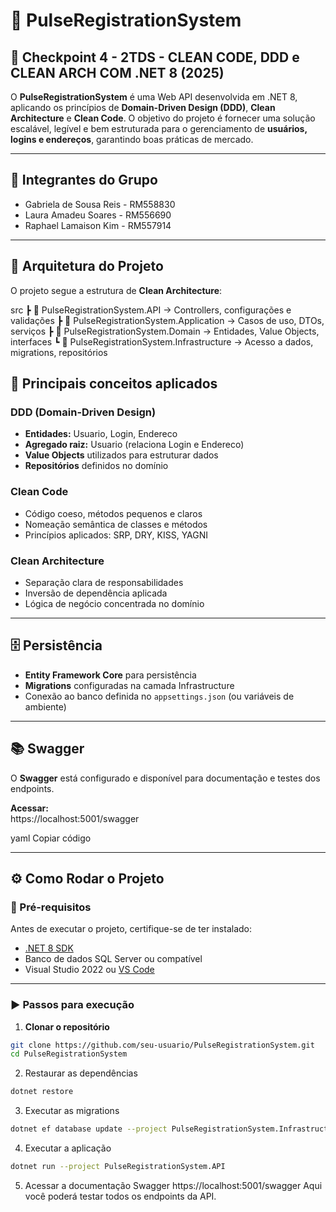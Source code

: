 # 🚀 PulseRegistrationSystem

## 📌 Checkpoint 4 - 2TDS - CLEAN CODE, DDD e CLEAN ARCH COM .NET 8 (2025)

O **PulseRegistrationSystem** é uma Web API desenvolvida em .NET 8, aplicando os princípios de **Domain-Driven Design (DDD)**, **Clean Architecture** e **Clean Code**. O objetivo do projeto é fornecer uma solução escalável, legível e bem estruturada para o gerenciamento de **usuários, logins e endereços**, garantindo boas práticas de mercado.

---

## 👥 Integrantes do Grupo

- Gabriela de Sousa Reis - RM558830  
- Laura Amadeu Soares - RM556690  
- Raphael Lamaison Kim - RM557914  

---

## 📐 Arquitetura do Projeto

O projeto segue a estrutura de **Clean Architecture**:

src
┣ 📂 PulseRegistrationSystem.API -> Controllers, configurações e validações
┣ 📂 PulseRegistrationSystem.Application -> Casos de uso, DTOs, serviços
┣ 📂 PulseRegistrationSystem.Domain -> Entidades, Value Objects, interfaces
┗ 📂 PulseRegistrationSystem.Infrastructure -> Acesso a dados, migrations, repositórios


## 🔑 Principais conceitos aplicados

### DDD (Domain-Driven Design)
- **Entidades:** Usuario, Login, Endereco  
- **Agregado raiz:** Usuario (relaciona Login e Endereco)  
- **Value Objects** utilizados para estruturar dados  
- **Repositórios** definidos no domínio  

### Clean Code
- Código coeso, métodos pequenos e claros  
- Nomeação semântica de classes e métodos  
- Princípios aplicados: SRP, DRY, KISS, YAGNI  

### Clean Architecture
- Separação clara de responsabilidades  
- Inversão de dependência aplicada  
- Lógica de negócio concentrada no domínio  

---

## 🗄️ Persistência
- **Entity Framework Core** para persistência  
- **Migrations** configuradas na camada Infrastructure  
- Conexão ao banco definida no `appsettings.json` (ou variáveis de ambiente)  

---

## 📚 Swagger
O **Swagger** está configurado e disponível para documentação e testes dos endpoints.  

**Acessar:**  
https://localhost:5001/swagger

yaml
Copiar código

---

## ⚙️ Como Rodar o Projeto

### 🔧 Pré-requisitos
Antes de executar o projeto, certifique-se de ter instalado:
- [.NET 8 SDK](https://dotnet.microsoft.com/en-us/download/dotnet/8.0)  
- Banco de dados SQL Server ou compatível  
- Visual Studio 2022 ou [VS Code](https://code.visualstudio.com/)  

---

### ▶️ Passos para execução

1. **Clonar o repositório**
```bash
git clone https://github.com/seu-usuario/PulseRegistrationSystem.git
cd PulseRegistrationSystem
```

2. Restaurar as dependências
```bash
dotnet restore
```

3. Executar as migrations
```bash
dotnet ef database update --project PulseRegistrationSystem.Infrastructure --startup-project PulseRegistrationSystem.API
```

4. Executar a aplicação
```bash
dotnet run --project PulseRegistrationSystem.API
```

5. Acessar a documentação Swagger
https://localhost:5001/swagger
Aqui você poderá testar todos os endpoints da API.
